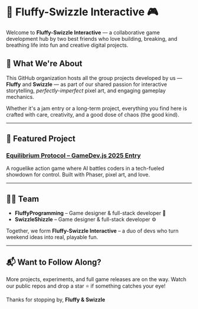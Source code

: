 # 🐔 Fluffy-Swizzle Interactive 🎮

Welcome to **Fluffy-Swizzle Interactive** — a collaborative game development hub by two best friends who love building, breaking, and breathing life into fun and creative digital projects.

## 🚀 What We're About

This GitHub organization hosts all the group projects developed by us — **Fluffy** and **Swizzle** — as part of our shared passion for interactive storytelling, *perfectly-imperfect* pixel art, and engaging gameplay mechanics.

Whether it's a jam entry or a long-term project, everything you find here is crafted with care, creativity, and a good dose of chaos (the good kind).

---

## 🎯 Featured Project

### [Equilibrium Protocol – GameDev.js 2025 Entry](https://github.com/Fluffy-Swizzle-Interactive/Equilibrium-Protocol-GameDevjs-2025-Entry)
A roguelike action game where AI battles coders in a tech-fueled showdown for control. Built with Phaser, pixel art, and love.

---

## 🧑‍💻 Team
- **FluffyProgramming** – Game designer & full-stack developer 🧠
- **SwizzleShizzle** – Game designer & full-stack developer ⚙️

Together, we form **Fluffy-Swizzle Interactive** – a duo of devs who turn weekend ideas into real, playable fun.

---

## 📬 Want to Follow Along?

More projects, experiments, and full game releases are on the way. Watch our public repos and drop a star ⭐ if something catches your eye!

Thanks for stopping by,
**Fluffy & Swizzle**
